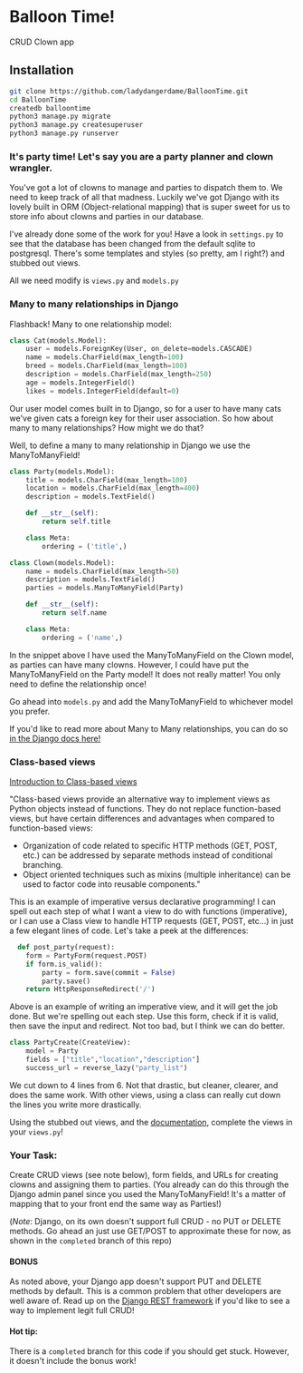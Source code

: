# Balloon Time!
CRUD Clown app


## Installation
```bash
git clone https://github.com/ladydangerdame/BalloonTime.git
cd BalloonTime
createdb balloontime
python3 manage.py migrate
python3 manage.py createsuperuser
python3 manage.py runserver
```
### It's party time! Let's say you are a party planner and clown wrangler.

You've got a lot of clowns to manage and parties to dispatch them to. We need to keep track of all that madness. Luckily we've got Django with its lovely built in ORM (Object-relational mapping) that is super sweet for us to store info about clowns and parties in our database.

I've already done some of the work for you! Have a look in ```settings.py``` to see that the database has been changed from the default sqlite to postgresql. There's some templates and styles (so pretty, am I right?) and stubbed out views.

All we need modify is ```views.py``` and ```models.py```

### Many to many relationships in Django

Flashback! Many to one relationship model:

```python
class Cat(models.Model):
    user = models.ForeignKey(User, on_delete=models.CASCADE)
    name = models.CharField(max_length=100)
    breed = models.CharField(max_length=100)
    description = models.CharField(max_length=250)
    age = models.IntegerField()
    likes = models.IntegerField(default=0)
```

Our user model comes built in to Django, so for a user to have many cats we've given cats a foreign key for their user association. So how about many to many relationships? How might we do that?

Well, to define a many to many relationship in Django we use the ManyToManyField!

```python
class Party(models.Model):
    title = models.CharField(max_length=100)
    location = models.CharField(max_length=400)
    description = models.TextField()

    def __str__(self):
        return self.title

    class Meta:
        ordering = ('title',)

class Clown(models.Model):
    name = models.CharField(max_length=50)
    description = models.TextField()
    parties = models.ManyToManyField(Party)

    def __str__(self):
        return self.name

    class Meta:
        ordering = ('name',)
```

In the snippet above I have used the ManyToManyField on the Clown model, as parties can have many clowns. However, I could have put the ManyToManyField on the Party model! It does not really matter! You only need to define the relationship once!

Go ahead into ```models.py``` and add the ManyToManyField to whichever model you prefer.

If you'd like to read more about Many to Many relationships, you can do so [in the Django docs here!](https://docs.djangoproject.com/en/2.0/topics/db/examples/many_to_many/)


### Class-based views

[Introduction to Class-based views](https://docs.djangoproject.com/en/2.0/topics/class-based-views/intro/)

"Class-based views provide an alternative way to implement views as Python objects instead of functions. They do not replace function-based views, but have certain differences and advantages when compared to function-based views:

- Organization of code related to specific HTTP methods (GET, POST, etc.) can be addressed by separate methods instead of conditional branching.
- Object oriented techniques such as mixins (multiple inheritance) can be used to factor code into reusable components."

This is an example of imperative versus declarative programming! I can spell out each step of what I want a view to do with functions (imperative), or I can use a Class view to handle HTTP requests (GET, POST, etc...) in just a few elegant lines of code. Let's take a peek at the differences:

```python
  def post_party(request):
    form = PartyForm(request.POST)
    if form.is_valid():
        party = form.save(commit = False)
        party.save()
    return HttpResponseRedirect('/')
```

Above is an example of writing an imperative view, and it will get the job done. But we're spelling out each step. Use this form, check if it is valid, then save the input and redirect. Not too bad, but I think we can do better.

```python
class PartyCreate(CreateView):
    model = Party
    fields = ["title","location","description"]
    success_url = reverse_lazy("party_list")
```

We cut down to 4 lines from 6. Not that drastic, but cleaner, clearer, and does the same work. With other views, using a class can really cut down the lines you write more drastically.

Using the stubbed out views, and the [documentation](https://docs.djangoproject.com/en/2.0/topics/class-based-views/generic-editing/), complete the views in your ```views.py```!

### Your Task:

Create CRUD views (see note below), form fields, and URLs for creating clowns and assigning them to parties. (You already can do this through the Django admin panel since you used the ManyToManyField! It's a matter of mapping that to your front end the same way as Parties!)

(*Note*: Django, on its own doesn't support full CRUD - no PUT or DELETE methods. Go ahead an just use GET/POST to approximate these for now, as shown in the `completed` branch of this repo)

#### BONUS

As noted above, your Django app doesn't support PUT and DELETE methods by default. This is a common problem that other developers are well aware of. Read up on the [Django REST framework](http://www.django-rest-framework.org/#example) if you'd like to see a way to implement legit full CRUD!

#### Hot tip:

There is a `completed` branch for this code if you should get stuck. However, it doesn't include the bonus work!
